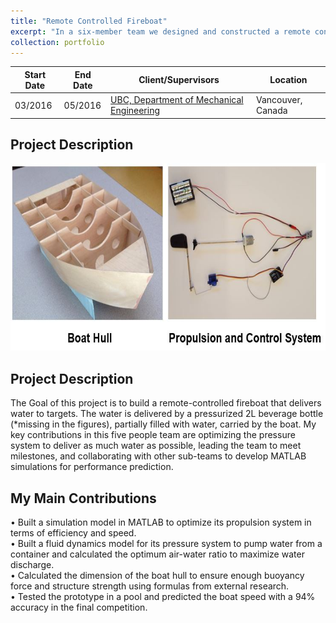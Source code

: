 ```yaml
---
title: "Remote Controlled Fireboat"
excerpt: "In a six-member team we designed and constructed a remote controlled model fireboat which equipped with propulsion system and pressure system for pumping water. <img src='/images/Fireboat.JPG'>"                                                                                                                                      
collection: portfolio
---
```

| Start Date | End Date | Client/Supervisors | Location |
|---|---|---|---|
|  03/2016  |  05/2016  |  [UBC, Department of Mechanical Engineering](https://mech.ubc.ca/)  |  Vancouver, Canada  |

Project Description
------
<img src='/images/FireboatL.JPG' Height="300">

Project Description
------
The Goal of this project is to build a remote-controlled fireboat that delivers water to targets. The water is delivered by a pressurized 2L beverage bottle (*missing in the figures), partially filled with water, carried by the boat. My key contributions in this five people team are optimizing the pressure system to deliver as much water as possible, leading the team to meet milestones, and collaborating with other sub-teams to develop MATLAB simulations for performance prediction.

My Main Contributions
------                   
•	Built a simulation model in MATLAB to optimize its propulsion system in terms of efficiency and speed.                                   
•	Built a fluid dynamics model for its pressure system to pump water from a container and calculated the optimum air-water ratio to maximize water discharge.                                                                                                                 
•	Calculated the dimension of the boat hull to ensure enough buoyancy force and structure strength using formulas from external research.   
•	Tested the prototype in a pool and predicted the boat speed with a 94% accuracy in the final competition.                                
